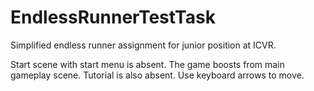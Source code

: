 # EndlessRunnerTestTask
 Simplified endless runner assignment for junior position at ICVR.
 
 Start scene with start menu is absent. The game boosts from main gameplay scene.
 Tutorial is also absent. Use keyboard arrows to move. 
